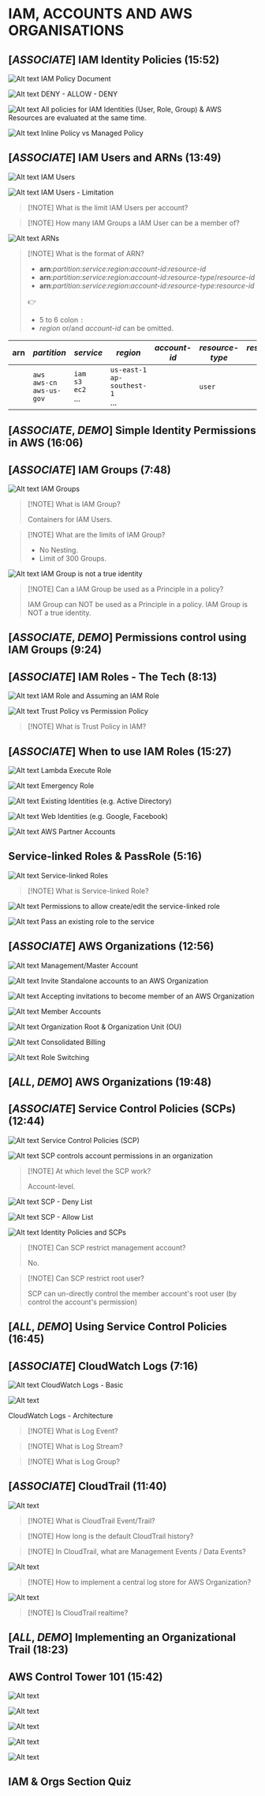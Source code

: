 # IAM, ACCOUNTS AND AWS ORGANISATIONS

## [_ASSOCIATE_] IAM Identity Policies (15:52)

![Alt text](../0600-IAM_ACCOUNTS_ORGS/00_LEARNINGAIDS/IAMPolicies-1.png)
IAM Policy Document

![Alt text](../0600-IAM_ACCOUNTS_ORGS/00_LEARNINGAIDS/IAMPolicies-2.png)
DENY - ALLOW - DENY

![Alt text](../0600-IAM_ACCOUNTS_ORGS/00_LEARNINGAIDS/IAMPolicies-3.png)
All policies for IAM Identities (User, Role, Group) & AWS Resources are evaluated at the same time.

![Alt text](../0600-IAM_ACCOUNTS_ORGS/00_LEARNINGAIDS/IAMPolicies-4.png)
Inline Policy vs Managed Policy

## [_ASSOCIATE_] IAM Users and ARNs (13:49)

![Alt text](../0600-IAM_ACCOUNTS_ORGS/00_LEARNINGAIDS/IAMUsers-1.png)
IAM Users

![Alt text](<images/Screenshot 2023-10-02 at 12.40.20 - [ASSOCIATESHARED]_IAM_Users_and_ARNs__learn.cantri.png>)
IAM Users - Limitation

> [!NOTE] What is the limit IAM Users per account?

> [!NOTE] How many IAM Groups a IAM User can be a member of?

![Alt text](../0600-IAM_ACCOUNTS_ORGS/00_LEARNINGAIDS/IAMUsers-2.png)
ARNs

> [!NOTE] What is the format of ARN?
>
> - **arn**:_partition_:_service_:_region_:_account-id_:_resource-id_
> - **arn**:_partition_:_service_:_region_:_account-id_:_resource-type_/_resource-id_
> - **arn**:_partition_:_service_:_region_:_account-id_:_resource-type_:_resource-id_
>
> 👉
>
> - 5 to 6 colon `:`
> - _region_ or/and _account-id_ can be omitted.

| **arn** | _partition_                       | _service_                     | _region_                              | _account-id_ | _resource-type_ | _resource-id_ |
| ------- | --------------------------------- | ----------------------------- | ------------------------------------- | ------------ | --------------- | ------------- |
|         | `aws`<br>`aws-cn`<br>`aws-us-gov` | `iam`<br>`s3`<br>`ec2`<br>... | `us-east-1`<br>`ap-southest-1`<br>... |              | `user`          |               |

## [_ASSOCIATE_, _DEMO_] Simple Identity Permissions in AWS (16:06)

## [_ASSOCIATE_] IAM Groups (7:48)

![Alt text](../0600-IAM_ACCOUNTS_ORGS/00_LEARNINGAIDS/IAM-Groups-1.png)
IAM Groups

> [!NOTE] What is IAM Group?
>
> Containers for IAM Users.

> [!NOTE] What are the limits of IAM Group?
>
> - No Nesting.
> - Limit of 300 Groups.

![Alt text](<images/Screenshot 2023-10-02 at 14.31.52 - [ASSOCIATESHARED]_IAM_Groups__learn.cantrill.io_-_.png>)
IAM Group is not a true identity

> [!NOTE] Can a IAM Group be used as a Principle in a policy?
>
> IAM Group can NOT be used as a Principle in a policy. IAM Group is NOT a true identity.

## [_ASSOCIATE_, _DEMO_] Permissions control using IAM Groups (9:24)

## [_ASSOCIATE_] IAM Roles - The Tech (8:13)

![Alt text](../0600-IAM_ACCOUNTS_ORGS/00_LEARNINGAIDS/IAMRoles-1.png)
IAM Role and Assuming an IAM Role

![Alt text](../0600-IAM_ACCOUNTS_ORGS/00_LEARNINGAIDS/IAMRoles-2.png)
Trust Policy vs Permission Policy

> [!NOTE] What is Trust Policy in IAM?

## [_ASSOCIATE_] When to use IAM Roles (15:27)

![Alt text](../0600-IAM_ACCOUNTS_ORGS/00_LEARNINGAIDS/IAMRoles-3.png)
Lambda Execute Role

![Alt text](../0600-IAM_ACCOUNTS_ORGS/00_LEARNINGAIDS/IAMRoles-4.png)
Emergency Role

![Alt text](../0600-IAM_ACCOUNTS_ORGS/00_LEARNINGAIDS/IAMRoles-5.png)
Existing Identities (e.g. Active Directory)

![Alt text](../0600-IAM_ACCOUNTS_ORGS/00_LEARNINGAIDS/IAMRoles-6.png)
Web Identities (e.g. Google, Facebook)

![Alt text](../0600-IAM_ACCOUNTS_ORGS/00_LEARNINGAIDS/IAMRoles-7.png)
AWS Partner Accounts

## Service-linked Roles & PassRole (5:16)

![Alt text](<images/Screenshot 2023-10-02 at 15.44.22 - Service-linked_Roles_&_PassRole__learn.cantrill.io.png>)
Service-linked Roles

> [!NOTE] What is Service-linked Role?

![Alt text](../0600-IAM_ACCOUNTS_ORGS/00_LEARNINGAIDS/ServiceLinkedRole1.png)
Permissions to allow create/edit the service-linked role

![Alt text](../0600-IAM_ACCOUNTS_ORGS/00_LEARNINGAIDS/ServiceLinkedRole2.png)
Pass an existing role to the service

## [_ASSOCIATE_] AWS Organizations (12:56)

![Alt text](<images/Screenshot 2023-10-02 at 16.02.10 - [ASSOCIATESHARED]_AWS_Organizations__learn.cantril.png>)
Management/Master Account

![Alt text](<images/Screenshot 2023-10-02 at 16.03.00 - [ASSOCIATESHARED]_AWS_Organizations__learn.cantril.png>)
Invite Standalone accounts to an AWS Organization

![Alt text](<images/Screenshot 2023-10-02 at 16.03.05 - [ASSOCIATESHARED]_AWS_Organizations__learn.cantril.png>)
Accepting invitations to become member of an AWS Organization

![Alt text](<images/Screenshot 2023-10-02 at 16.03.16 - [ASSOCIATESHARED]_AWS_Organizations__learn.cantril.png>)
Member Accounts

![Alt text](<images/Screenshot 2023-10-02 at 16.04.21 - [ASSOCIATESHARED]_AWS_Organizations__learn.cantril.png>)
Organization Root & Organization Unit (OU)

![Alt text](<images/Screenshot 2023-10-02 at 16.06.44 - [ASSOCIATESHARED]_AWS_Organizations__learn.cantril.png>)
Consolidated Billing

![Alt text](<images/Screenshot 2023-10-02 at 16.09.21 - [ASSOCIATESHARED]_AWS_Organizations__learn.cantril.png>)
Role Switching

## [_ALL_, _DEMO_] AWS Organizations (19:48)

## [_ASSOCIATE_] Service Control Policies (SCPs) (12:44)

![Alt text](../0600-IAM_ACCOUNTS_ORGS/00_LEARNINGAIDS/ServiceControlPolicies-1.png)
Service Control Policies (SCP)

![Alt text](<images/Screenshot 2023-10-02 at 18.57.45 - [ASSOCIATESHARED]_Service_Control_Policies_(SCPs)_.png>)
SCP controls account permissions in an organization

> [!NOTE] At which level the SCP work?
>
> Account-level.

![Alt text](<images/Screenshot 2023-10-02 at 18.59.57 - [ASSOCIATESHARED]_Service_Control_Policies_(SCPs)_.png>)
SCP - Deny List

![Alt text](<images/Screenshot 2023-10-02 at 19.01.01 - [ASSOCIATESHARED]_Service_Control_Policies_(SCPs)_.png>)
SCP - Allow List

![Alt text](../0600-IAM_ACCOUNTS_ORGS/00_LEARNINGAIDS/ServiceControlPolicies-2.png)
Identity Policies and SCPs

> [!NOTE] Can SCP restrict management account?
>
> No.

> [!NOTE] Can SCP restrict root user?
>
> SCP can un-directly control the member account's root user (by control the account's permission)

## [_ALL_, _DEMO_] Using Service Control Policies (16:45)

## [_ASSOCIATE_] CloudWatch Logs (7:16)

![Alt text](<images/Screenshot 2023-10-02 at 20.12.15 - [ASSOCIATESHARED]_CloudWatch_Logs__learn.cantrill..png>)
CloudWatch Logs - Basic

<!-- ![Alt text](../0600-IAM_ACCOUNTS_ORGS/00_LEARNINGAIDS/CloudWatchLogs-1.png) -->

![Alt text](<images/Screenshot 2023-10-02 at 20.15.12 - [ASSOCIATESHARED]_CloudWatch_Logs__learn.cantrill..png>)

CloudWatch Logs - Architecture

> [!NOTE] What is Log Event?

> [!NOTE] What is Log Stream?

> [!NOTE] What is Log Group?

## [_ASSOCIATE_] CloudTrail (11:40)

![Alt text](<images/Screenshot 2023-10-02 at 20.29.57 - [ASSOCIATESHARED]_CloudTrail__learn.cantrill.io_-_.png>)

> [!NOTE] What is CloudTrail Event/Trail?

> [!NOTE] How long is the default CloudTrail history?

> [!NOTE] In CloudTrail, what are Management Events / Data Events?

![Alt text](../0600-IAM_ACCOUNTS_ORGS/00_LEARNINGAIDS/Cloudtrail-1.png)

> [!NOTE] How to implement a central log store for AWS Organization?

![Alt text](<images/Screenshot 2023-10-02 at 20.35.42 - [ASSOCIATESHARED]_CloudTrail__learn.cantrill.io_-_.png>)

> [!NOTE] Is CloudTrail realtime?

## [_ALL_, _DEMO_] Implementing an Organizational Trail (18:23)

## AWS Control Tower 101 (15:42)

![Alt text](<images/Screenshot 2023-10-03 at 10.33.04 - AWS_Control_Tower_101__learn.cantrill.io_-_Persona.png>)

![Alt text](../0600-IAM_ACCOUNTS_ORGS/00_LEARNINGAIDS/AWSControlTower.png)

![Alt text](<images/Screenshot 2023-10-03 at 10.33.42 - AWS_Control_Tower_101__learn.cantrill.io_-_Persona.png>)

![Alt text](<images/Screenshot 2023-10-03 at 10.33.51 - AWS_Control_Tower_101__learn.cantrill.io_-_Persona.png>)

![Alt text](<images/Screenshot 2023-10-03 at 10.34.03 - AWS_Control_Tower_101__learn.cantrill.io_-_Persona.png>)

## IAM & Orgs Section Quiz
